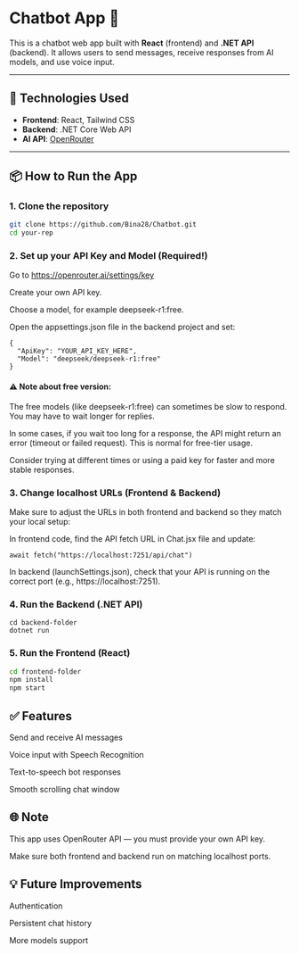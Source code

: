 
# Chatbot App 🤖

This is a chatbot web app built with **React** (frontend) and **.NET API** (backend). It allows users to send messages, receive responses from AI models, and use voice input.

---

## 🚀 Technologies Used

- **Frontend**: React, Tailwind CSS
- **Backend**: .NET Core Web API
- **AI API**: [OpenRouter](https://openrouter.ai)

---

## 📦 How to Run the App

### 1. Clone the repository

```bash
git clone https://github.com/Bina28/Chatbot.git
cd your-rep
```
### 2. Set up your API Key and Model (Required!)
Go to https://openrouter.ai/settings/key


Create your own API key.

Choose a model, for example deepseek-r1:free.

Open the appsettings.json file in the backend project and set:

```
{
  "ApiKey": "YOUR_API_KEY_HERE",
  "Model": "deepseek/deepseek-r1:free"
}
```
#### ⚠️ Note about free version:

The free models (like deepseek-r1:free) can sometimes be slow to respond. You may have to wait longer for replies.

In some cases, if you wait too long for a response, the API might return an error (timeout or failed request). This is normal for free-tier usage.

Consider trying at different times or using a paid key for faster and more stable responses.

### 3. Change localhost URLs (Frontend & Backend)
Make sure to adjust the URLs in both frontend and backend so they match your local setup:

In frontend code, find the API fetch URL in Chat.jsx file and update:

```
await fetch("https://localhost:7251/api/chat")
```
In backend (launchSettings.json), check that your API is running on the correct port (e.g., https://localhost:7251).

### 4. Run the Backend (.NET API)
```
cd backend-folder
dotnet run
```
### 5. Run the Frontend (React)
```bash
cd frontend-folder
npm install
npm start
```

## ✅ Features
Send and receive AI messages

Voice input with Speech Recognition

Text-to-speech bot responses

Smooth scrolling chat window

## 🌐 Note
This app uses OpenRouter API — you must provide your own API key.

Make sure both frontend and backend run on matching localhost ports.

## 💡 Future Improvements
Authentication

Persistent chat history

More models support
